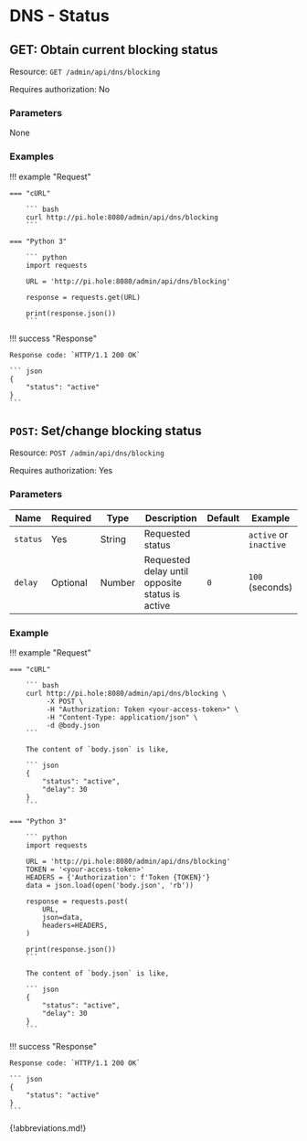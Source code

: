 # DNS - Status

## GET: Obtain current blocking status

Resource: `GET /admin/api/dns/blocking`

Requires authorization: No

### Parameters

None

### Examples

<!-- markdownlint-disable code-block-style -->
!!! example "Request"

    === "cURL"

        ``` bash
        curl http://pi.hole:8080/admin/api/dns/blocking
        ```

    === "Python 3"

        ``` python
        import requests

        URL = 'http://pi.hole:8080/admin/api/dns/blocking'

        response = requests.get(URL)

        print(response.json())
        ```

!!! success "Response"

    Response code: `HTTP/1.1 200 OK`

    ``` json
    {
        "status": "active"
    }
    ```
<!-- markdownlint-enable code-block-style -->

## `POST`: Set/change blocking status

Resource: `POST /admin/api/dns/blocking`

Requires authorization: Yes

### Parameters

Name | Required | Type | Description | Default | Example
---- | -------- | ---- | ----------- | ------- | -------
`status` | Yes | String | Requested status | | `active` or `inactive`
`delay` | Optional | Number | Requested delay until opposite status is active | `0` | `100` (seconds)

### Example

<!-- markdownlint-disable code-block-style -->
!!! example "Request"

    === "cURL"

        ``` bash
        curl http://pi.hole:8080/admin/api/dns/blocking \
             -X POST \
             -H "Authorization: Token <your-access-token>" \
             -H "Content-Type: application/json" \
             -d @body.json
        ```

        The content of `body.json` is like,

        ``` json
        {
            "status": "active",
            "delay": 30
        }
        ```

    === "Python 3"

        ``` python
        import requests

        URL = 'http://pi.hole:8080/admin/api/dns/blocking'
        TOKEN = '<your-access-token>'
        HEADERS = {'Authorization': f'Token {TOKEN}'}
        data = json.load(open('body.json', 'rb'))

        response = requests.post(
            URL,
            json=data,
            headers=HEADERS,
        )

        print(response.json())
        ```

        The content of `body.json` is like,

        ``` json
        {
            "status": "active",
            "delay": 30
        }
        ```

!!! success "Response"

    Response code: `HTTP/1.1 200 OK`

    ``` json
    {
        "status": "active"
    }
    ```
<!-- markdownlint-enable code-block-style -->

{!abbreviations.md!}
